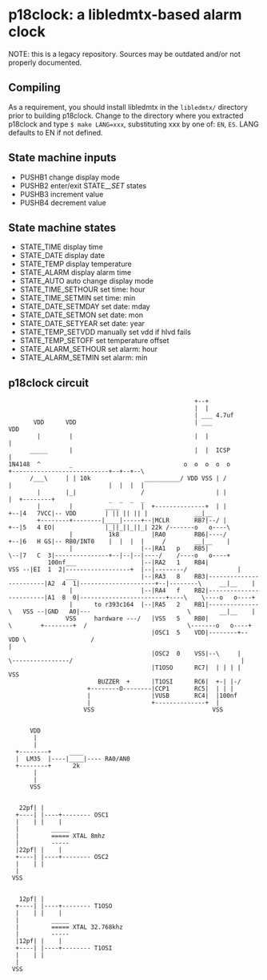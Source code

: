 # p18clock: a libledmtx-based alarm clock
NOTE: this is a legacy repository. Sources may be outdated and/or not properly documented.

## Compiling
As a requirement, you should install libledmtx in the `libledmtx/` directory prior to building p18clock. 
Change to the directory where you extracted p18clock and type `$ make LANG=xxx`,
substituting xxx by one of: `EN`, `ES`.  LANG defaults to EN if not defined.

## State machine inputs
- PUSHB1	change display mode
- PUSHB2	enter/exit STATE_*_SET* states
- PUSHB3	increment value
- PUSHB4	decrement value

## State machine states
- STATE_TIME		display time
- STATE_DATE		display date
- STATE_TEMP		display temperature
- STATE_ALARM		display alarm time
- STATE_AUTO		auto change display mode
- STATE_TIME_SETHOUR	set time: hour
- STATE_TIME_SETMIN	set time: min
- STATE_DATE_SETMDAY	set date: mday
- STATE_DATE_SETMON	set date: mon
- STATE_DATE_SETYEAR	set date: year
- STATE_TEMP_SETVDD	manually set vdd if hlvd fails
- STATE_TEMP_SETOFF	set temperature offset
- STATE_ALARM_SETHOUR	set alarm: hour
- STATE_ALARM_SETMIN	set alarm: min

## p18clock circuit
```
                                                    +--+
                                                    |  |
                                                    | ___ 4.7uf
       VDD      VDD                                 | ___                   VDD
        |        |                                  |  |                     |
      _____      |                                  |  |  ICSP               |
1N4148  ^        _                               o  o  o  o  o               +---------------------------+--+--+--\
      /___\     | | 10k               __________/ VDD VSS | /                |                           |  |  |  |
        |       |_|                  /                    | |                |  +--------+               _  _  _  _
        |        |         ____      |  +--------------+  | |                +--|4   7VCC|-- VDD        | || || || |             __|__
        +--------+--------|____|-----+--|MCLR       RB7|--/ |                +--|5   4 EO|              |_||_||_||_| 22k /-------o   o----\
                 |          1k8         |RA0        RB6|----/                +--|6   H GS|-- RB0/INT0    |  |  |  |     /        __|__    |
                 |                   |--|RA1   p    RB5|                     \--|7   C  3|---------------+--|--|--|----/    /----o   o----+
           100nf___                  |--|RA2   1    RB4|                  VSS --|EI  1  2|------------------+  |--|--------/              |
                ___                  |--|RA3   8    RB3|------------------------|A2  4  1|---------------------+--|--------\     __|__    |
                 |                   |--|RA4   f    RB2|------------------------|A1  8  0|------------------------+----\    \----o   o----+
                 |      to r393c164  |--|RA5   2    RB1|--------------\   VSS --|GND   A0|---                           \        __|__    |
                VSS     hardware ---/   |VSS   5    RB0|               \        +--------+  /                            \-------o   o----+
                                        |OSC1  5    VDD|--------+-- VDD \                  /                                              |
                                        |OSC2  0    VSS|--\     |        \----------------/                                               |
                                        |T1OSO      RC7|  | | | |                                                                        VSS
                         BUZZER  +      |T1OSI      RC6|  +-| |-/
                      +--------O--------|CCP1       RC5|  | | |
                      |                 |VUSB       RC4|  |100nf
                      |                 +--------------+  |
                     VSS                                 VSS


      VDD
       |
       |
  +--------+     ____
  |  LM35  |----|____|---- RA0/AN0
  +--------+      2k
       |
       |
      VSS


   22pf| |
  +----| |----+-------- OSC1
  |    | |    |
  |         _____
  |         ===== XTAL 8mhz
  |         -----
  |22pf| |    |
  +----| |----+-------- OSC2
  |    | |
  |
 VSS


   12pf| |
  +----| |----+-------- T1OSO
  |    | |    |
  |         _____
  |         ===== XTAL 32.768khz
  |         -----
  |12pf| |    |
  +----| |----+-------- T1OSI
  |    | |
  |
 VSS
```